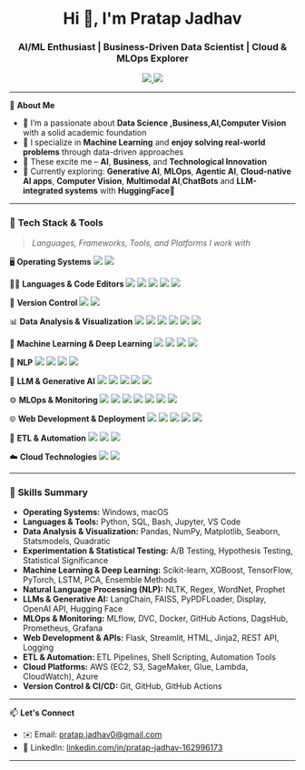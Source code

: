 <h1 align="center">Hi 👋, I'm Pratap Jadhav</h1>
<h3 align="center">AI/ML Enthusiast | Business-Driven Data Scientist | Cloud & MLOps Explorer</h3>

<p align="center">
  <a href="https://mail.google.com/mail/?view=cm&to=pratap.jadhav0@gmail.com" target="_blank">
  <img src="https://img.shields.io/badge/Email-pratap.jadhav0@gmail.com-red?style=flat-square&logo=gmail">
</a>
  <a href="https://www.linkedin.com/in/pratap-jadhav-162996173/" target="_blank"><img src="https://img.shields.io/badge/LinkedIn-Pratap%20Jadhav-blue?style=flat-square&logo=linkedin"></a>
</p>

---

🎯 **About Me**

- 🧠 I’m a passionate about **Data Science ,Business,AI,Computer Vision** with a solid academic foundation
- 🤖 I specialize in **Machine Learning** and **enjoy solving real-world problems** through data-driven approaches
- 💼 These excite me – **AI**, **Business**, and **Technological Innovation**
- 🌱 Currently exploring: **Generative AI**, **MLOps**, **Agentic AI**, **Cloud-native AI apps**, **Computer Vision**, **Multimodal AI**,**ChatBots** and **LLM-integrated systems** with **HuggingFace🤗**

---
### 🧰  **Tech Stack & Tools**

> *Languages, Frameworks, Tools, and Platforms I work with*

🖥️ **Operating Systems**
<img src="https://img.shields.io/badge/Windows-0078D6?style=flat&logo=windows&logoColor=white"/>
<img src="https://img.shields.io/badge/macOS-000000?style=flat&logo=apple&logoColor=white"/>

🧑‍💻 **Languages & Code Editors**
<img src="https://img.shields.io/badge/Python-3670A0?style=flat&logo=python&logoColor=white"/>
<img src="https://img.shields.io/badge/SQL-003B57?style=flat&logo=postgresql&logoColor=white"/>
<img src="https://img.shields.io/badge/Bash-1f1f1f?style=flat&logo=gnubash&logoColor=white"/>
<img src="https://img.shields.io/badge/Jupyter-F37626?style=flat&logo=Jupyter&logoColor=white"/>
<img src="https://img.shields.io/badge/VSCode-007ACC?style=flat&logo=visual-studio-code&logoColor=white"/>

🔄 **Version Control**
<img src="https://img.shields.io/badge/Git-F05032?style=flat&logo=git&logoColor=white"/>
<img src="https://img.shields.io/badge/GitHub-181717?style=flat&logo=github&logoColor=white"/>

📊 **Data Analysis & Visualization**
<img src="https://img.shields.io/badge/Pandas-150458?style=flat&logo=pandas&logoColor=white"/>
<img src="https://img.shields.io/badge/Numpy-013243?style=flat&logo=numpy&logoColor=white"/>
<img src="https://img.shields.io/badge/Matplotlib-ffffff?style=flat&logo=matplotlib&logoColor=black"/>
<img src="https://img.shields.io/badge/Seaborn-005571?style=flat"/>
<img src="https://img.shields.io/badge/Statsmodels-343541?style=flat"/>
<img src="https://img.shields.io/badge/Plotly-3f4f75?style=flat&logo=plotly&logoColor=white"/>

🤖 **Machine Learning & Deep Learning**
<img src="https://img.shields.io/badge/Scikit--Learn-F7931E?style=flat&logo=scikitlearn&logoColor=white"/>
<img src="https://img.shields.io/badge/XGBoost-EC5522?style=flat&logo=xgboost&logoColor=white"/>
<img src="https://img.shields.io/badge/TensorFlow-FF6F00?style=flat&logo=tensorflow&logoColor=white"/>
<img src="https://img.shields.io/badge/PyTorch-EE4C2C?style=flat&logo=pytorch&logoColor=white"/>

🧬 **NLP**
<img src="https://img.shields.io/badge/NLTK-85C1E9?style=flat"/>
<img src="https://img.shields.io/badge/Regex-FF5733?style=flat"/>
<img src="https://img.shields.io/badge/WordNet-6C3483?style=flat"/>
<img src="https://img.shields.io/badge/Prophet-2E86C1?style=flat"/>

💬 **LLM & Generative AI**
<img src="https://img.shields.io/badge/LangChain-000000?style=flat"/>
<img src="https://img.shields.io/badge/FAISS-009688?style=flat"/>
<img src="https://img.shields.io/badge/PyPDFLoader-795548?style=flat"/>
<img src="https://img.shields.io/badge/OpenAI_API-412991?style=flat&logo=openai&logoColor=white"/>
<img src="https://img.shields.io/badge/Huggingface-FFCA28?style=flat&logo=huggingface&logoColor=black"/>

⚙️ **MLOps & Monitoring**
<img src="https://img.shields.io/badge/MLflow-0194E2?style=flat&logo=mlflow&logoColor=white"/>
<img src="https://img.shields.io/badge/DVC-945DD6?style=flat"/>
<img src="https://img.shields.io/badge/Docker-2496ED?style=flat&logo=docker&logoColor=white"/>
<img src="https://img.shields.io/badge/GitHub%20Actions-2088FF?style=flat&logo=github-actions&logoColor=white"/>
<img src="https://img.shields.io/badge/DagsHub-FFCE00?style=flat"/>
<img src="https://img.shields.io/badge/Prometheus-E6522C?style=flat&logo=prometheus&logoColor=white"/>
<img src="https://img.shields.io/badge/Grafana-F46800?style=flat&logo=grafana&logoColor=white"/>

🌐 **Web Development & Deployment**
<img src="https://img.shields.io/badge/Flask-000000?style=flat&logo=flask&logoColor=white"/>
<img src="https://img.shields.io/badge/Streamlit-FF4B4B?style=flat&logo=streamlit&logoColor=white"/>
<img src="https://img.shields.io/badge/HTML-E34F26?style=flat&logo=html5&logoColor=white"/>
<img src="https://img.shields.io/badge/Jinja2-B41717?style=flat"/>
<img src="https://img.shields.io/badge/REST_API-005571?style=flat"/>

🔄 **ETL & Automation**
<img src="https://img.shields.io/badge/Shell_Scripting-4EAA25?style=flat&logo=gnu-bash&logoColor=white"/>
<img src="https://img.shields.io/badge/ETL_Pipelines-9B59B6?style=flat"/>
<img src="https://img.shields.io/badge/Automation-1ABC9C?style=flat"/>

☁️ **Cloud Technologies**
<img src="https://img.shields.io/badge/AWS-232F3E?style=flat&logo=amazon-aws&logoColor=white"/>
<img src="https://img.shields.io/badge/Azure-0078D4?style=flat&logo=microsoftazure&logoColor=white"/>

---

### 🚀 **Skills Summary**

* **Operating Systems:** Windows, macOS
* **Languages & Tools:** Python, SQL, Bash, Jupyter, VS Code
* **Data Analysis & Visualization:** Pandas, NumPy, Matplotlib, Seaborn, Statsmodels, Quadratic
* **Experimentation & Statistical Testing:** A/B Testing, Hypothesis Testing, Statistical Significance
* **Machine Learning & Deep Learning:** Scikit-learn, XGBoost, TensorFlow, PyTorch, LSTM, PCA, Ensemble Methods
* **Natural Language Processing (NLP):** NLTK, Regex, WordNet, Prophet
* **LLMs & Generative AI:** LangChain, FAISS, PyPDFLoader, Display, OpenAI API, Hugging Face
* **MLOps & Monitoring:** MLflow, DVC, Docker, GitHub Actions, DagsHub, Prometheus, Grafana
* **Web Development & APIs:** Flask, Streamlit, HTML, Jinja2, REST API, Logging
* **ETL & Automation:** ETL Pipelines, Shell Scripting, Automation Tools
* **Cloud Platforms:** AWS (EC2, S3, SageMaker, Glue, Lambda, CloudWatch), Azure
* **Version Control & CI/CD:** Git, GitHub, GitHub Actions

---

📫 **Let's Connect**

- ✉️ Email: [pratap.jadhav0@gmail.com](mailto:pratap.jadhav0@gmail.com)  
- 💼 LinkedIn: [linkedin.com/in/pratap-jadhav-162996173](https://www.linkedin.com/in/pratap-jadhav-162996173/)  

---

<!---
✨ Fun fact: This README appears on my GitHub profile because it's a special repository named like my username.
--->
